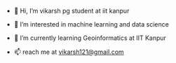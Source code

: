 - 👋 Hi, I’m vikarsh pg student at iit kanpur
- 👀 I’m interested in machine learning and data science
- 🌱 I’m currently learning Geoinformatics at IIT Kanpur

- 📫 reach me at vikarsh121@gmail.com

<!---
vikarshiitk/vikarshiitk is a ✨ special ✨ repository because its `README.md` (this file) appears on your GitHub profile.
You can click the Preview link to take a look at your changes.
--->
